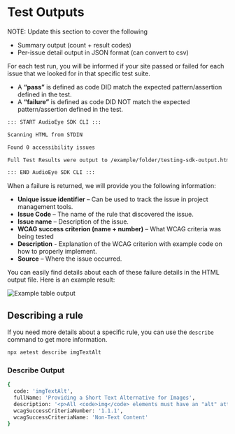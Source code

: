 # Test Outputs

NOTE: Update this section to cover the following
- Summary output (count + result codes)
- Per-issue detail output in JSON format (can convert to csv)

For each test run, you will be informed if your site passed or failed for each issue that we looked for in that specific test suite.

- A **“pass”** is defined as code DID match the expected pattern/assertion defined in the test.
- A **“failure”** is defined as code DID NOT match the expected pattern/assertion defined in the test.

```bash
::: START AudioEye SDK CLI :::

Scanning HTML from STDIN

Found 0 accessibility issues

Full Test Results were output to /example/folder/testing-sdk-output.html

::: END AudioEye SDK CLI :::
```

When a failure is returned, we will provide you the following information:
- **Unique issue identifier** – Can be used to track the issue in project management tools.
- **Issue Code** – The name of the rule that discovered the issue.
- **Issue name** – Description of the issue.
- **WCAG success criterion (name + number)** – What WCAG criteria was being tested
- **Description** - Explanation of the WCAG criterion with example code on how to properly implement.
- **Source** – Where the issue occurred.
<!-- - **Fix advice (plain text)** - Explanation of the issue discovered.
- **Fix (code snippet)** - Code example on how to fix the issue. -->

You can easily find details about each of these failure details in the HTML output file. Here is an example result:

![Example table output](/html-output-table.png)

## Describing a rule
If you need more details about a specific rule, you can use the `describe` command to get more information.

```bash
npx aetest describe imgTextAlt
```

### Describe Output

```bash
{
  code: 'imgTextAlt',
  fullName: 'Providing a Short Text Alternative for Images',
  description: '<p>All <code>img</code> elements must have an "alt" attribute to identify and describe visual information conveyed. Decorative or non-informational images may have an empty "alt" so that Screen Readers can skip or ignore them, but the attribute must still be present.</p><h4>Sample Code</h4><pre>&lt;img src="picture.jpg" alt="A meaningful alt tag for this image."&gt;</pre>',
  wcagSuccessCriteriaNumber: '1.1.1',
  wcagSuccessCriteriaName: 'Non-Text Content'
}
```
